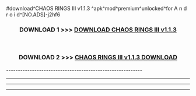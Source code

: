 #download^CHAOS RINGS III v1.1.3 ^apk^mod^premium^unlocked^for A n d r o i d^[NO.ADS]-j2hf6



<div align="center">

<h3>DOWNLOAD 1 >>> <a href="https://runaway1.web.app/?sq=CHAOS RINGS III v1.1.3 ">DOWNLOAD CHAOS RINGS III v1.1.3 </a></h3><br>

<h3>DOWNLOAD 2 >>> <a href="https://runaway1.web.app/?sq=CHAOS RINGS III v1.1.3 ">CHAOS RINGS III v1.1.3  DOWNLOAD </a></h3>

</div>
----------------------------------------------------------

----------------------------------------------------------

----------------------------------------------------------

----------------------------------------------------------



